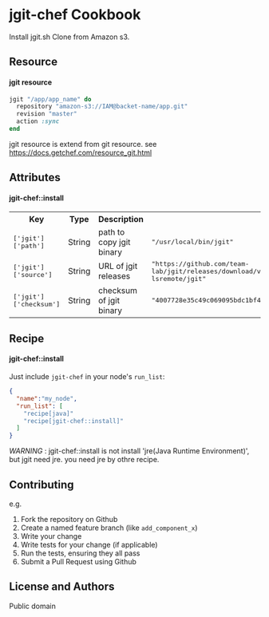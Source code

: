 jgit-chef Cookbook
==================
Install jgit.sh
Clone from Amazon s3.

Resource
-----
#### jgit resource

```ruby
jgit "/app/app_name" do
  repository "amazon-s3://IAM@backet-name/app.git"
  revision "master"
  action :sync
end
```

jgit resource is extend from git resource.
see https://docs.getchef.com/resource_git.html


Attributes
----------

#### jgit-chef::install
<table>
  <tr>
    <th>Key</th>
    <th>Type</th>
    <th>Description</th>
    <th>Default</th>
  </tr>
  <tr>
    <td><tt>['jgit']['path']</tt></td>
    <td>String</td>
    <td>path to copy jgit binary</td>
    <td><tt>"/usr/local/bin/jgit"</tt></td>
  </tr>
  <tr>
    <td><tt>['jgit']['source']</tt></td>
    <td>String</td>
    <td>URL of jgit releases</td>
    <td><tt>"https://github.com/team-lab/jgit/releases/download/v3.6.0.201411121045-token3-lsremote/jgit"</tt></td>
  </tr>
  <tr>
    <td><tt>['jgit']['checksum']</tt></td>
    <td>String</td>
    <td>checksum of jgit binary</td>
    <td><tt>"4007728e35c49c069095bdc1bf4f5c8a537722c4bf955af72c33cb15d7f81766"</tt></td>
  </tr>
</table>

Recipe
-----
#### jgit-chef::install

Just include `jgit-chef` in your node's `run_list`:

```json
{
  "name":"my_node",
  "run_list": [
    "recipe[java]"
    "recipe[jgit-chef::install]"
  ]
}
```

*WARNING* : jgit-chef::install is not install 'jre(Java Runtime Environment)', but jgit need jre.
you need jre by othre recipe.


Contributing
------------

e.g.
1. Fork the repository on Github
2. Create a named feature branch (like `add_component_x`)
3. Write your change
4. Write tests for your change (if applicable)
5. Run the tests, ensuring they all pass
6. Submit a Pull Request using Github

License and Authors
-------------------
Public domain

